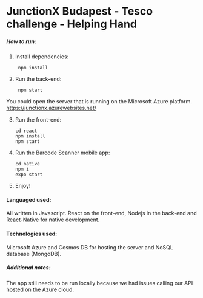 # JunctionX Budapest - Tesco challenge - Helping Hand


##### How to run: 
1. Install dependencies: 

        npm install

2. Run the back-end: 

        npm start

You could open the server that is running on the Microsoft Azure platform. [ https://junctionx.azurewebsites.net/ ]( https://junctionx.azurewebsites.net/ ) 
         
3.  Run the front-end:

        cd react
        npm install
        npm start 

4.  Run the Barcode Scanner mobile app:

        cd native
		npm i
		expo start


5. Enjoy!


#### Languaged used:
   All written in Javascript. React on the front-end, Nodejs in the back-end and React-Native for native development.
    
#### Technologies used:
  Microsoft Azure and Cosmos DB for hosting the server and NoSQL database (MongoDB).

   
##### Additional notes:
  The app still needs to be run locally because we had issues calling our API hosted on the Azure cloud.







    
